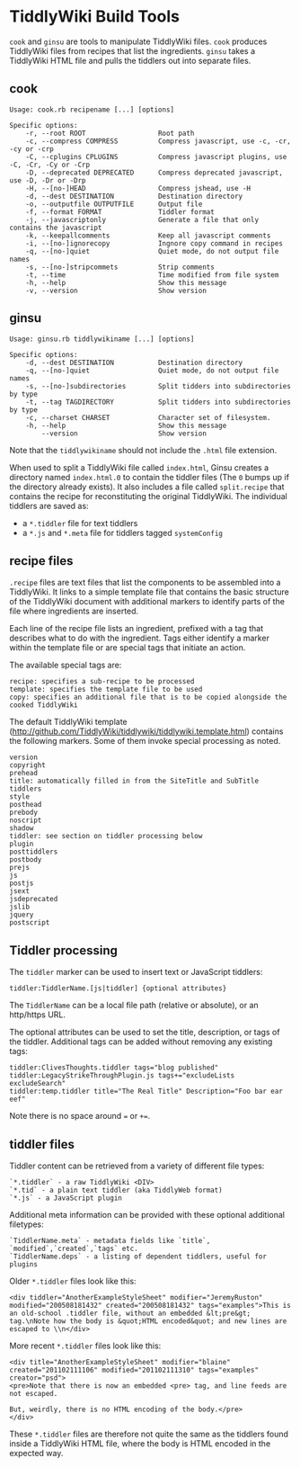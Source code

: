 TiddlyWiki Build Tools
======================

`cook` and `ginsu` are tools to manipulate TiddlyWiki files. `cook` produces TiddlyWiki files from recipes that list the ingredients. `ginsu` takes a TiddlyWiki HTML file and pulls the tiddlers out into separate files.

cook
----

	Usage: cook.rb recipename [...] [options]

	Specific options:
	    -r, --root ROOT                  Root path
	    -c, --compress COMPRESS          Compress javascript, use -c, -cr, -cy or -crp
	    -C, --cplugins CPLUGINS          Compress javascript plugins, use -C, -Cr, -Cy or -Crp
	    -D, --deprecated DEPRECATED      Compress deprecated javascript, use -D, -Dr or -Drp
	    -H, --[no-]HEAD                  Compress jshead, use -H
	    -d, --dest DESTINATION           Destination directory
	    -o, --outputfile OUTPUTFILE      Output file
	    -f, --format FORMAT              Tiddler format
	    -j, --javascriptonly             Generate a file that only contains the javascript
	    -k, --keepallcomments            Keep all javascript comments
	    -i, --[no-]ignorecopy            Ingnore copy command in recipes
	    -q, --[no-]quiet                 Quiet mode, do not output file names
	    -s, --[no-]stripcommets          Strip comments
	    -t, --time                       Time modified from file system
	    -h, --help                       Show this message
	    -v, --version                    Show version


ginsu
-----

	Usage: ginsu.rb tiddlywikiname [...] [options]

	Specific options:
	    -d, --dest DESTINATION           Destination directory
	    -q, --[no-]quiet                 Quiet mode, do not output file names
	    -s, --[no-]subdirectories        Split tidders into subdirectories by type
	    -t, --tag TAGDIRECTORY           Split tidders into subdirectories by type
	    -c, --charset CHARSET            Character set of filesystem.
	    -h, --help                       Show this message
	        --version                    Show version

Note that the `tiddlywikiname` should not include the `.html` file extension.

When used to split a TiddlyWiki file called `index.html`, Ginsu creates a directory named `index.html.0` to contain the tiddler files (The `0` bumps up if the directory already exists). It also includes a file called `split.recipe` that contains the recipe for reconstituting the original TiddlyWiki. The individual tiddlers are saved as:

* a `*.tiddler` file for text tiddlers
* a `*.js` and `*.meta` file for tiddlers tagged `systemConfig`

recipe files
------------

`.recipe` files are text files that list the components to be assembled into a TiddlyWiki. It links to a simple template file that contains the basic structure of the TiddlyWiki document with additional markers to identify parts of the file where ingredients are inserted.

Each line of the recipe file lists an ingredient, prefixed with a tag that describes what to do with the ingredient. Tags either identify a marker within the template file or are special tags that initiate an action.

The available special tags are:

	recipe: specifies a sub-recipe to be processed
	template: specifies the template file to be used
	copy: specifies an additional file that is to be copied alongside the cooked TiddlyWiki

The default TiddlyWiki template (http://github.com/TiddlyWiki/tiddlywiki/tiddlywiki.template.html) contains the following markers. Some of them invoke special processing as noted.

	version
	copyright
	prehead
	title: automatically filled in from the SiteTitle and SubTitle tiddlers
	style
	posthead
	prebody
	noscript
	shadow
	tiddler: see section on tiddler processing below
	plugin
	posttiddlers
	postbody
	prejs
	js
	postjs
	jsext
	jsdeprecated
	jslib
	jquery
	postscript

Tiddler processing
------------------

The `tiddler` marker can be used to insert text or JavaScript tiddlers:

	tiddler:TiddlerName.[js|tiddler] {optional attributes}

The `TiddlerName` can be a local file path (relative or absolute), or an http/https URL.

The optional attributes can be used to set the title, description, or tags of the tiddler. Additional tags can be added without removing any existing tags:

	tiddler:ClivesThoughts.tiddler tags="blog published"
	tiddler:LegacyStrikeThroughPlugin.js tags+="excludeLists excludeSearch"
	tiddler:temp.tiddler title="The Real Title" Description="Foo bar ear eef"

Note there is no space around `=` or `+=`.

tiddler files
-------------

Tiddler content can be retrieved from a variety of different file types:

	`*.tiddler` - a raw TiddlyWiki <DIV>
	`*.tid` - a plain text tiddler (aka TiddlyWeb format)
	`*.js` - a JavaScript plugin

Additional meta information can be provided with these optional additional filetypes:

	`TiddlerName.meta` - metadata fields like `title`, `modified`,`created`,`tags` etc.
	`TiddlerName.deps` - a listing of dependent tiddlers, useful for plugins
	
Older `*.tiddler` files look like this:

	<div tiddler="AnotherExampleStyleSheet" modifier="JeremyRuston" modified="200508181432" created="200508181432" tags="examples">This is an old-school .tiddler file, without an embedded &lt;pre&gt; tag.\nNote how the body is &quot;HTML encoded&quot; and new lines are escaped to \\n</div>

More recent `*.tiddler` files look like this:

	<div title="AnotherExampleStyleSheet" modifier="blaine" created="201102111106" modified="201102111310" tags="examples" creator="psd">
	<pre>Note that there is now an embedded <pre> tag, and line feeds are not escaped.
	
	But, weirdly, there is no HTML encoding of the body.</pre>
	</div>

These `*.tiddler` files are therefore not quite the same as the tiddlers found inside a TiddlyWiki HTML file, where the body is HTML encoded in the expected way.
